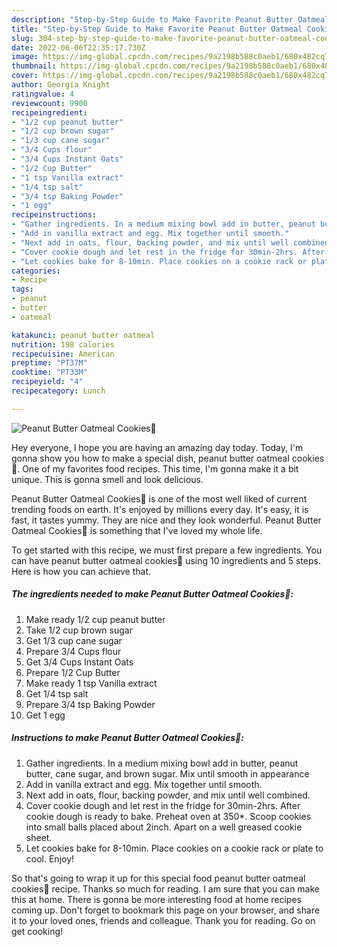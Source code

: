 ```yaml
---
description: "Step-by-Step Guide to Make Favorite Peanut Butter Oatmeal Cookies🍪"
title: "Step-by-Step Guide to Make Favorite Peanut Butter Oatmeal Cookies🍪"
slug: 304-step-by-step-guide-to-make-favorite-peanut-butter-oatmeal-cookies
date: 2022-06-06T22:35:17.730Z
image: https://img-global.cpcdn.com/recipes/9a2198b588c0aeb1/680x482cq70/peanut-butter-oatmeal-cookies-recipe-main-photo.jpg
thumbnail: https://img-global.cpcdn.com/recipes/9a2198b588c0aeb1/680x482cq70/peanut-butter-oatmeal-cookies-recipe-main-photo.jpg
cover: https://img-global.cpcdn.com/recipes/9a2198b588c0aeb1/680x482cq70/peanut-butter-oatmeal-cookies-recipe-main-photo.jpg
author: Georgia Knight
ratingvalue: 4
reviewcount: 9900
recipeingredient:
- "1/2 cup peanut butter"
- "1/2 cup brown sugar"
- "1/3 cup cane sugar"
- "3/4 Cups flour"
- "3/4 Cups Instant Oats"
- "1/2 Cup Butter"
- "1 tsp Vanilla extract"
- "1/4 tsp salt"
- "3/4 tsp Baking Powder"
- "1 egg"
recipeinstructions:
- "Gather ingredients. In a medium mixing bowl add in butter, peanut butter, cane sugar, and brown sugar. Mix until smooth in appearance"
- "Add in vanilla extract and egg. Mix together until smooth."
- "Next add in oats, flour, backing powder, and mix until well combined."
- "Cover cookie dough and let rest in the fridge for 30min-2hrs. After cookie dough is ready to bake. Preheat oven at 350*. Scoop cookies into small balls placed about 2inch. Apart on a well greased cookie sheet."
- "Let cookies bake for 8-10min. Place cookies on a cookie rack or plate to cool. Enjoy!"
categories:
- Recipe
tags:
- peanut
- butter
- oatmeal

katakunci: peanut butter oatmeal 
nutrition: 198 calories
recipecuisine: American
preptime: "PT37M"
cooktime: "PT33M"
recipeyield: "4"
recipecategory: Lunch

---
```



![Peanut Butter Oatmeal Cookies🍪](https://img-global.cpcdn.com/recipes/9a2198b588c0aeb1/680x482cq70/peanut-butter-oatmeal-cookies-recipe-main-photo.jpg)

Hey everyone, I hope you are having an amazing day today. Today, I'm gonna show you how to make a special dish, peanut butter oatmeal cookies🍪. One of my favorites food recipes. This time, I'm gonna make it a bit unique. This is gonna smell and look delicious.



Peanut Butter Oatmeal Cookies🍪 is one of the most well liked of current trending foods on earth. It's enjoyed by millions every day. It's easy, it is fast, it tastes yummy. They are nice and they look wonderful. Peanut Butter Oatmeal Cookies🍪 is something that I've loved my whole life.


To get started with this recipe, we must first prepare a few ingredients. You can have peanut butter oatmeal cookies🍪 using 10 ingredients and 5 steps. Here is how you can achieve that.

<!--inarticleads1-->

##### The ingredients needed to make Peanut Butter Oatmeal Cookies🍪:

1. Make ready 1/2 cup peanut butter
1. Take 1/2 cup brown sugar
1. Get 1/3 cup cane sugar
1. Prepare 3/4 Cups flour
1. Get 3/4 Cups Instant Oats
1. Prepare 1/2 Cup Butter
1. Make ready 1 tsp Vanilla extract
1. Get 1/4 tsp salt
1. Prepare 3/4 tsp Baking Powder
1. Get 1 egg




<!--inarticleads2-->

##### Instructions to make Peanut Butter Oatmeal Cookies🍪:

1. Gather ingredients. In a medium mixing bowl add in butter, peanut butter, cane sugar, and brown sugar. Mix until smooth in appearance
1. Add in vanilla extract and egg. Mix together until smooth.
1. Next add in oats, flour, backing powder, and mix until well combined.
1. Cover cookie dough and let rest in the fridge for 30min-2hrs. After cookie dough is ready to bake. Preheat oven at 350*. Scoop cookies into small balls placed about 2inch. Apart on a well greased cookie sheet.
1. Let cookies bake for 8-10min. Place cookies on a cookie rack or plate to cool. Enjoy!




So that's going to wrap it up for this special food peanut butter oatmeal cookies🍪 recipe. Thanks so much for reading. I am sure that you can make this at home. There is gonna be more interesting food at home recipes coming up. Don't forget to bookmark this page on your browser, and share it to your loved ones, friends and colleague. Thank you for reading. Go on get cooking!
